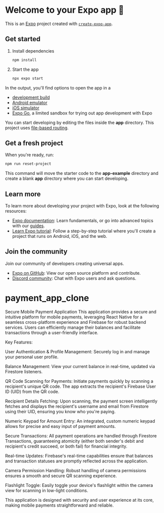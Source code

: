 # Welcome to your Expo app 👋

This is an [Expo](https://expo.dev) project created with [`create-expo-app`](https://www.npmjs.com/package/create-expo-app).

## Get started

1. Install dependencies

   ```bash
   npm install
   ```

2. Start the app

   ```bash
   npx expo start
   ```

In the output, you'll find options to open the app in a

- [development build](https://docs.expo.dev/develop/development-builds/introduction/)
- [Android emulator](https://docs.expo.dev/workflow/android-studio-emulator/)
- [iOS simulator](https://docs.expo.dev/workflow/ios-simulator/)
- [Expo Go](https://expo.dev/go), a limited sandbox for trying out app development with Expo

You can start developing by editing the files inside the **app** directory. This project uses [file-based routing](https://docs.expo.dev/router/introduction).

## Get a fresh project

When you're ready, run:

```bash
npm run reset-project
```

This command will move the starter code to the **app-example** directory and create a blank **app** directory where you can start developing.

## Learn more

To learn more about developing your project with Expo, look at the following resources:

- [Expo documentation](https://docs.expo.dev/): Learn fundamentals, or go into advanced topics with our [guides](https://docs.expo.dev/guides).
- [Learn Expo tutorial](https://docs.expo.dev/tutorial/introduction/): Follow a step-by-step tutorial where you'll create a project that runs on Android, iOS, and the web.

## Join the community

Join our community of developers creating universal apps.

- [Expo on GitHub](https://github.com/expo/expo): View our open source platform and contribute.
- [Discord community](https://chat.expo.dev): Chat with Expo users and ask questions.
# payment_app_clone
Secure Mobile Payment Application
This application provides a secure and intuitive platform for mobile payments, leveraging React Native for a seamless cross-platform experience and Firebase for robust backend services. Users can efficiently manage their balances and facilitate transactions through a user-friendly interface.

Key Features:

User Authentication & Profile Management: Securely log in and manage your personal user profile.

Balance Management: View your current balance in real-time, updated via Firestore listeners.

QR Code Scanning for Payments: Initiate payments quickly by scanning a recipient's unique QR code. The app extracts the recipient's Firebase User ID (UID) from the QR code.

Recipient Details Fetching: Upon scanning, the payment screen intelligently fetches and displays the recipient's username and email from Firestore using their UID, ensuring you know who you're paying.

Numeric Keypad for Amount Entry: An integrated, custom numeric keypad allows for precise and easy input of payment amounts.

Secure Transactions: All payment operations are handled through Firestore Transactions, guaranteeing atomicity (either both sender's debit and recipient's credit succeed, or both fail) for financial integrity.

Real-time Updates: Firebase's real-time capabilities ensure that balances and transaction statuses are promptly reflected across the application.

Camera Permission Handling: Robust handling of camera permissions ensures a smooth and secure QR scanning experience.

Flashlight Toggle: Easily toggle your device's flashlight within the camera view for scanning in low-light conditions.

This application is designed with security and user experience at its core, making mobile payments straightforward and reliable.


